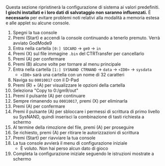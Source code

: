 Questa sezione ripristinerà la configurazione di sistema ai valori predefiniti. **I giochi installati e i loro dati di salvataggio non saranno influenzati.** È **necessario** per evitare problemi noti relativi alla modalità a memoria estesa e alle applet su alcune console.

1. Spegni la tua console
2. Premi (Start) e accendi la console continuando a tenerlo premuto. Verrà avviato GodMode9
3. Entra nella cartella `[0:] SDCARD` -> `gm9` -> `in`
4. Premi (X) sul file immagine `.bin` del CTRTransfer per cancellarlo
5. Premi (A) per confermare
6. Premi (B) alcune volte per tornare al menu principale
7. Entra nella cartella `[1:] SYSNAND CTRNAND` -> `data` -> `<ID0>` -> `sysdata`
    - `<ID0>` sarà una cartella con un nome di 32 caratteri
8. Naviga su `00010017` con il D-Pad
9. Premi (R) + (A) per visualizzare le opzioni della cartella
10. Seleziona "Copy to 0:/gm9/out"
11. Premi il pulsante (A) per continuare
12. Sempre rimanendo su `00010017`, premi (X) per eliminarla
13. Premi (A) per confermare
14. Premi il pulsante (A) per sbloccare i permessi di scrittura di primo livello su SysNAND, quindi inserisci la combinazione di tasti richiesta a schermo
15. Al termine della rimozione del file, premi (A) per proseguire
16. Se richiesto, premi (A) per ritirare le autorizzazioni di scrittura
17. Premi (Start) per riavviare la tua console
18. La tua console avvierà il menu di configurazione iniziale
    - È voluto. Non hai perso alcun dato di gioco
19. Completa la configurazione iniziale seguendo le istruzioni mostrate a schermo
